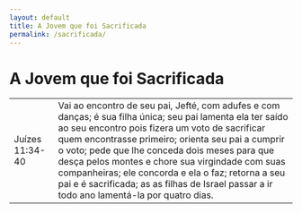 ```yaml
---
layout: default
title: A Jovem que foi Sacrificada
permalink: /sacrificada/
---
```


# A Jovem que foi Sacrificada

|    |     |
|:---|:---|
| Juízes 11:34-40 | Vai ao encontro de seu pai, Jefté, com adufes e com danças; é sua filha única; seu pai lamenta ela ter saído ao seu encontro pois fizera um voto de sacrificar quem encontrasse primeiro; orienta seu pai a cumprir o voto; pede que lhe conceda dois meses para que desça pelos montes e chore sua virgindade com suas companheiras; ele concorda e ela o faz; retorna a seu pai e é sacrificada; as as filhas de Israel passar a ir todo ano lamentá-la por quatro dias.  |
